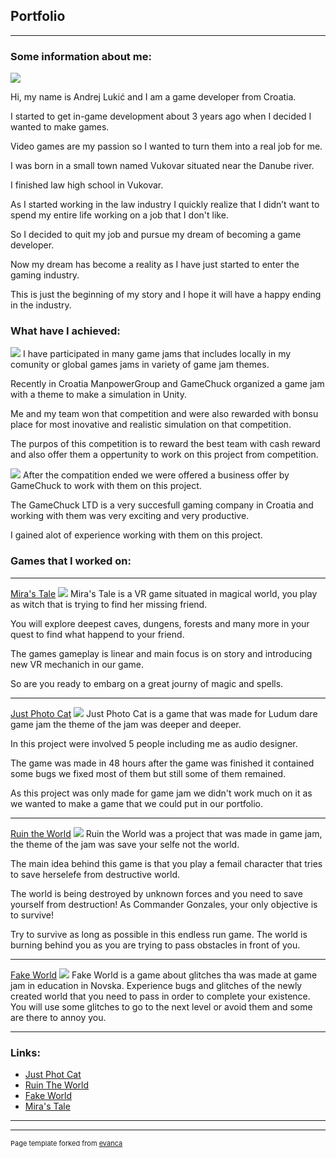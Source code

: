 ## Portfolio

---

### Some information about me: 

[](/sample_page)
<img src="images/Testna_Slika_1.png?raw=true"/>

Hi, my name is Andrej Lukić and I am a game developer from Croatia.

I started to get in-game development about 3 years ago when I decided I wanted to make games.

Video games are my passion so I wanted to turn them into a real job for me.

I was born in a small town named Vukovar situated near the Danube river.

I finished law high school in Vukovar.

As I started working in the law industry I quickly realize that I didn’t want to spend my entire life working on a job that I don't like.

So I decided to quit my job and pursue my dream of becoming a game developer.

Now my dream has become a reality as I have just started to enter the gaming industry.

This is just the beginning of my story and I hope it will have a happy ending in the industry.

### What have I achieved: 

[](/sample_page)
<img src="images/Hakaton_Winner_Picture.png?raw=true"/>
I have participated in many game jams that includes locally in my comunity or global games jams in variety of game jam themes.

Recently in Croatia ManpowerGroup and GameChuck organized a game jam with a theme to make a simulation in Unity.

Me and my team won that competition and were also rewarded with bonsu place for most inovative and realistic simulation on that competition.

The purpos of this competition is to reward the best team with cash reward and also offer them a oppertunity to work on this project from competition.

[](/sample_page)
<img src="images/Moja_Hakaton_Slika.png?raw=true"/>
After the compatition ended we were offered a business offer by GameChuck to work with them on this project.

The GameChuck LTD is a very succesfull gaming company in Croatia and working with them was very exciting and very productive.

I gained alot of experience working with them on this project.

### Games that I worked on:

---
[Mira's Tale](/pdf/sample_presentation.pdf)
<img src="images/Miras_Tale_Picture.png?raw=true"/>
Mira's Tale is a VR game situated in magical world, you play as witch that is trying to find her missing friend.

You will explore deepest caves, dungens, forests and many more in your quest to find what happend to your friend.

The games gameplay is linear and main focus is on story and introducing new VR mechanich in our game.

So are you ready to embarg on a great journy of magic and spells.

---
[Just Photo Cat](http://example.com/)
<img src="images/Photo_Cat_Picture.png?raw=true"/>
Just Photo Cat is a game that was made for Ludum dare game jam the theme of the jam was deeper and deeper.

In this project were involved 5 people including me as audio designer.

The game was made in 48 hours after the game was finished it contained some bugs we fixed most of them but still some of them remained.

As this project was only made for game jam we didn't work much on it as we wanted to make a game that we could put in our portfolio.


---

[Ruin the World](/sample_page)
<img src="images/Ruin_The_World_Picture.png?raw=true"/>
Ruin the World was a project that was made in game jam, the theme of the jam was save your selfe not the world.

The main idea behind this game is that you play a femail character that tries to save herselefe from destructive world.

The world is being destroyed by unknown forces and you need to save yourself from destruction! As Commander Gonzales, your only objective is to survive!

Try to survive as long as possible in this endless run game. The world is burning behind you as you are trying to pass obstacles in front of you.

---

[Fake World](/sample_page)
<img src="images/Fake_World_Picture.png?raw=true"/>
Fake World is a game about glitches tha was made at game jam in education in Novska. Experience bugs and glitches of the newly created world that you need to pass in order to complete your existence.  You will use some glitches to go to the next level or avoid them and some are there to annoy you.

---


### Links:

- [Just Phot Cat](https://raven-insights.itch.io/just-photo-cat)
- [Ruin The World](https://thedynamitepriest.itch.io/ruin-the-world)
- [Fake World](https://thedynamitepriest.itch.io/fake-world)
- [Mira's Tale](https://youtu.be/J2Sd-hQ5LrE)

---




---
<p style="font-size:11px">Page template forked from <a href="https://github.com/evanca/quick-portfolio">evanca</a></p>
<!-- Remove above link if you don't want to attibute -->
